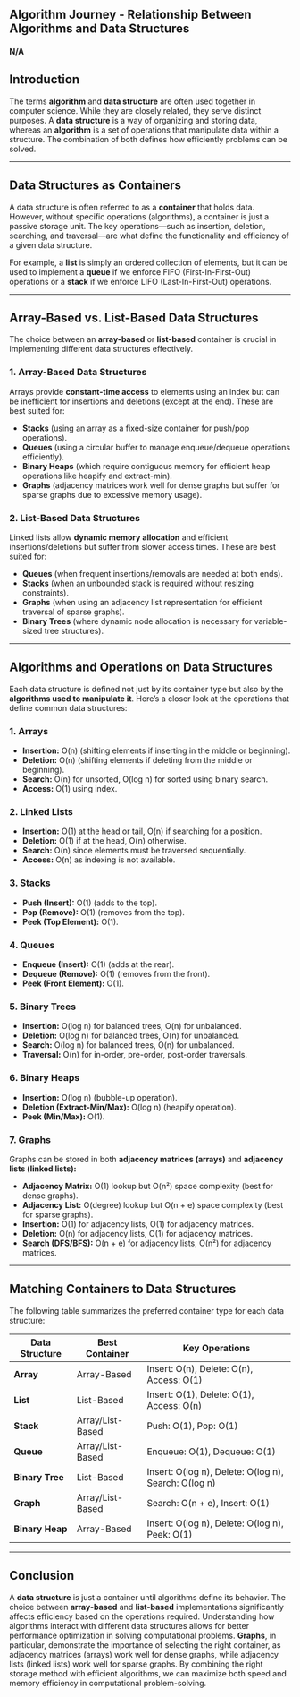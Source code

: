 ## Algorithm Journey - Relationship Between Algorithms and Data Structures

#### N/A

## **Introduction**

The terms **algorithm** and **data structure** are often used together in computer science. While they are closely related, they serve distinct purposes. A **data structure** is a way of organizing and storing data, whereas an **algorithm** is a set of operations that manipulate data within a structure. The combination of both defines how efficiently problems can be solved.

---

## **Data Structures as Containers**

A data structure is often referred to as a **container** that holds data. However, without specific operations (algorithms), a container is just a passive storage unit. The key operations—such as insertion, deletion, searching, and traversal—are what define the functionality and efficiency of a given data structure.

For example, a **list** is simply an ordered collection of elements, but it can be used to implement a **queue** if we enforce FIFO (First-In-First-Out) operations or a **stack** if we enforce LIFO (Last-In-First-Out) operations.

---

## **Array-Based vs. List-Based Data Structures**

The choice between an **array-based** or **list-based** container is crucial in implementing different data structures effectively.

### **1. Array-Based Data Structures**

Arrays provide **constant-time access** to elements using an index but can be inefficient for insertions and deletions (except at the end). These are best suited for:

- **Stacks** (using an array as a fixed-size container for push/pop operations).
- **Queues** (using a circular buffer to manage enqueue/dequeue operations efficiently).
- **Binary Heaps** (which require contiguous memory for efficient heap operations like heapify and extract-min).
- **Graphs** (adjacency matrices work well for dense graphs but suffer for sparse graphs due to excessive memory usage).

### **2. List-Based Data Structures**

Linked lists allow **dynamic memory allocation** and efficient insertions/deletions but suffer from slower access times. These are best suited for:

- **Queues** (when frequent insertions/removals are needed at both ends).
- **Stacks** (when an unbounded stack is required without resizing constraints).
- **Graphs** (when using an adjacency list representation for efficient traversal of sparse graphs).
- **Binary Trees** (where dynamic node allocation is necessary for variable-sized tree structures).

---

## **Algorithms and Operations on Data Structures**

Each data structure is defined not just by its container type but also by the **algorithms used to manipulate it**. Here’s a closer look at the operations that define common data structures:

### **1. Arrays**

- **Insertion:** O(n) (shifting elements if inserting in the middle or beginning).
- **Deletion:** O(n) (shifting elements if deleting from the middle or beginning).
- **Search:** O(n) for unsorted, O(log n) for sorted using binary search.
- **Access:** O(1) using index.

### **2. Linked Lists**

- **Insertion:** O(1) at the head or tail, O(n) if searching for a position.
- **Deletion:** O(1) if at the head, O(n) otherwise.
- **Search:** O(n) since elements must be traversed sequentially.
- **Access:** O(n) as indexing is not available.

### **3. Stacks**

- **Push (Insert):** O(1) (adds to the top).
- **Pop (Remove):** O(1) (removes from the top).
- **Peek (Top Element):** O(1).

### **4. Queues**

- **Enqueue (Insert):** O(1) (adds at the rear).
- **Dequeue (Remove):** O(1) (removes from the front).
- **Peek (Front Element):** O(1).

### **5. Binary Trees**

- **Insertion:** O(log n) for balanced trees, O(n) for unbalanced.
- **Deletion:** O(log n) for balanced trees, O(n) for unbalanced.
- **Search:** O(log n) for balanced trees, O(n) for unbalanced.
- **Traversal:** O(n) for in-order, pre-order, post-order traversals.

### **6. Binary Heaps**

- **Insertion:** O(log n) (bubble-up operation).
- **Deletion (Extract-Min/Max):** O(log n) (heapify operation).
- **Peek (Min/Max):** O(1).

### **7. Graphs**

Graphs can be stored in both **adjacency matrices (arrays)** and **adjacency lists (linked lists):**

- **Adjacency Matrix:** O(1) lookup but O(n²) space complexity (best for dense graphs).
- **Adjacency List:** O(degree) lookup but O(n + e) space complexity (best for sparse graphs).
- **Insertion:** O(1) for adjacency lists, O(1) for adjacency matrices.
- **Deletion:** O(n) for adjacency lists, O(1) for adjacency matrices.
- **Search (DFS/BFS):** O(n + e) for adjacency lists, O(n²) for adjacency matrices.

---

## **Matching Containers to Data Structures**

The following table summarizes the preferred container type for each data structure:

| **Data Structure** | **Best Container** | **Key Operations**                                   |
| ------------------ | ------------------ | ---------------------------------------------------- |
| **Array**          | Array-Based        | Insert: O(n), Delete: O(n), Access: O(1)             |
| **List**           | List-Based         | Insert: O(1), Delete: O(1), Access: O(n)             |
| **Stack**          | Array/List-Based   | Push: O(1), Pop: O(1)                                |
| **Queue**          | Array/List-Based   | Enqueue: O(1), Dequeue: O(1)                         |
| **Binary Tree**    | List-Based         | Insert: O(log n), Delete: O(log n), Search: O(log n) |
| **Graph**          | Array/List-Based   | Search: O(n + e), Insert: O(1)                       |
| **Binary Heap**    | Array-Based        | Insert: O(log n), Delete: O(log n), Peek: O(1)       |

---

## **Conclusion**

A **data structure** is just a container until algorithms define its behavior. The choice between **array-based** and **list-based** implementations significantly affects efficiency based on the operations required. Understanding how algorithms interact with different data structures allows for better performance optimization in solving computational problems. **Graphs**, in particular, demonstrate the importance of selecting the right container, as adjacency matrices (arrays) work well for dense graphs, while adjacency lists (linked lists) work well for sparse graphs. By combining the right storage method with efficient algorithms, we can maximize both speed and memory efficiency in computational problem-solving.
